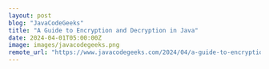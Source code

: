 ```yaml
---
layout: post
blog: "JavaCodeGeeks"
title: "A Guide to Encryption and Decryption in Java"
date: 2024-04-01T05:00:00Z
image: images/javacodegeeks.png
remote_url: "https://www.javacodegeeks.com/2024/04/a-guide-to-encryption-and-decryption-in-java.html"
---
```

